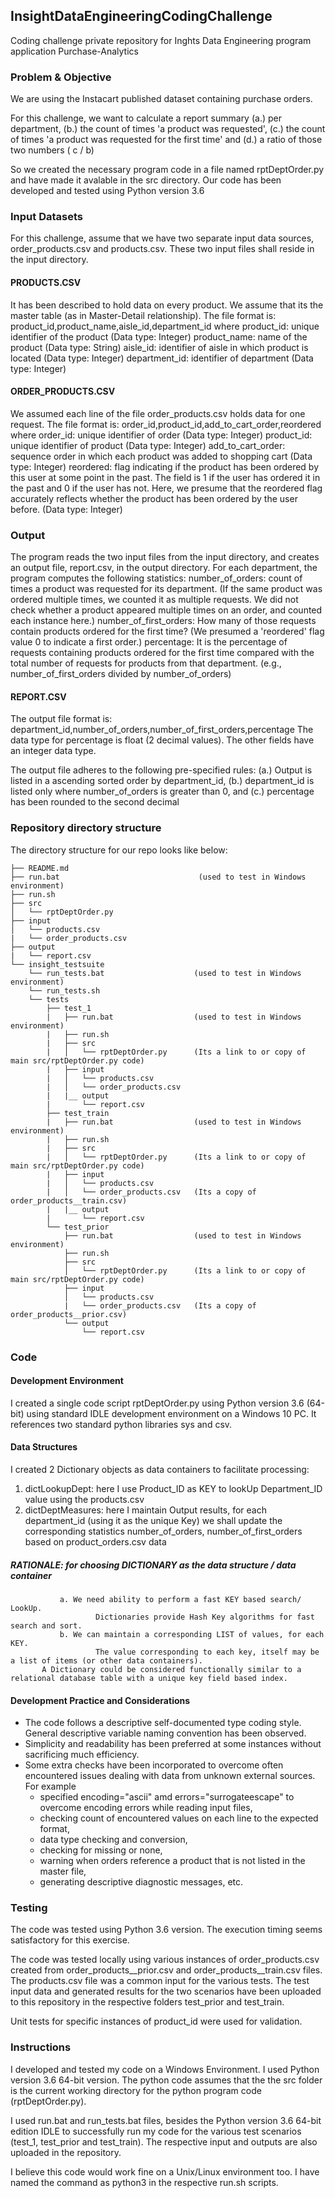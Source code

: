 ## InsightDataEngineeringCodingChallenge
Coding challenge private repository for Inghts Data Engineering program application
Purchase-Analytics

### Problem & Objective
We are using the Instacart published dataset containing purchase orders.

For this challenge, we want to calculate a report summary 
(a.) per department, 
(b.) the count of times 'a product was requested', 
(c.) the count of times 'a product was requested for the first time' and 
(d.) a ratio of those two numbers ( c / b)

So we created the necessary program code in a file named rptDeptOrder.py and have made it avalable in the src directory. Our code has been developed and tested using Python version 3.6 

### Input Datasets
For this challenge, assume that we have two separate input data sources, order_products.csv and products.csv.
These two input files shall reside in the input directory.

#### PRODUCTS.CSV
It has been described to hold data on every product.
We assume that its the master table (as in Master-Detail relationship).
The file format is:
    product_id,product_name,aisle_id,department_id
where
    product_id: unique identifier of the product (Data type: Integer)
    product_name: name of the product (Data type: String)
    aisle_id: identifier of aisle in which product is located (Data type: Integer)
    department_id: identifier of department (Data type: Integer)

#### ORDER_PRODUCTS.CSV
We assumed each line of the file order_products.csv holds data for one request. The file format is:
    order_id,product_id,add_to_cart_order,reordered
where
    order_id: unique identifier of order (Data type: Integer)
    product_id: unique identifier of product (Data type: Integer)
    add_to_cart_order: sequence order in which each product was added to shopping cart (Data type: Integer)
    reordered: flag indicating if the product has been ordered by this user at some point in the past. The field is 1 if the user has ordered it in the past and 0 if the user has not. Here, we presume that the reordered flag accurately reflects whether the product has been ordered by the user before. (Data type: Integer)

### Output
The program reads the two input files from the input directory, and creates an output file, report.csv, in the output directory. 
For each department, the program computes the following statistics:
    number_of_orders: count of times a product was requested for its department. (If the same product was ordered multiple times, we counted it as multiple requests. We did not check whether a product appeared multiple times on an order, and counted each instance here.)
    number_of_first_orders: How many of those requests contain products ordered for the first time? (We presumed a 'reordered' flag value 0 to indicate a first order.)
    percentage: It is the percentage of requests containing products ordered for the first time compared with the total number of requests for products from that department. (e.g., number_of_first_orders divided by number_of_orders)

#### REPORT.CSV
The output file format is:
    department_id,number_of_orders,number_of_first_orders,percentage
The data type for percentage is float (2 decimal values). The other fields have an integer data type.

The output file adheres to the following pre-specified rules:
    (a.) Output is listed in a ascending sorted order by department_id, 
    (b.) department_id is listed only where number_of_orders is greater than 0, and 
    (c.) percentage has been rounded to the second decimal
    
### Repository directory structure
The directory structure for our repo looks like below:

    ├── README.md
    ├── run.bat                               (used to test in Windows environment)
    ├── run.sh
    ├── src
    │   └── rptDeptOrder.py
    ├── input
    │   └── products.csv
    |   └── order_products.csv
    ├── output
    |   └── report.csv
    └── insight_testsuite
        └── run_tests.bat                    (used to test in Windows environment)
        └── run_tests.sh
        └── tests
            ├── test_1
            |   ├── run.bat                  (used to test in Windows environment)
            |   ├── run.sh
            |   ├── src
            |   │   └── rptDeptOrder.py      (Its a link to or copy of main src/rptDeptOrder.py code)
            |   ├── input
            |   │   └── products.csv
            |   │   └── order_products.csv
            |   |__ output
            |       └── report.csv
            ├── test_train
            |   ├── run.bat                  (used to test in Windows environment)
            |   ├── run.sh
            |   ├── src
            |   │   └── rptDeptOrder.py      (Its a link to or copy of main src/rptDeptOrder.py code)
            |   ├── input
            |   │   └── products.csv
            |   │   └── order_products.csv   (Its a copy of order_products__train.csv)
            |   |__ output
            |       └── report.csv
            └── test_prior
                ├── run.bat                  (used to test in Windows environment)
                ├── run.sh
                ├── src
                │   └── rptDeptOrder.py      (Its a link to or copy of main src/rptDeptOrder.py code)
                ├── input
                │   └── products.csv
                |   └── order_products.csv   (Its a copy of order_products__prior.csv)
                └── output
                    └── report.csv
 
### Code
#### Development Environment
I created a single code script rptDeptOrder.py using Python version 3.6 (64-bit) using standard IDLE development environment on a Windows 10 PC. It references two standard python libraries sys and csv.

#### Data Structures
I created 2 Dictionary objects as data containers to facilitate processing:
1. dictLookupDept: here I use Product_ID as KEY to lookUp Department_ID value using the products.csv
2. dictDeptMeasures: here I maintain Output results,
           for each department_id (using it as the unique Key)
               we shall update the corresponding statistics
                   number_of_orders, number_of_first_orders
               based on product_orders.csv data

##### RATIONALE: for choosing DICTIONARY as the data structure / data container
               a. We need ability to perform a fast KEY based search/ LookUp.
                       Dictionaries provide Hash Key algorithms for fast search and sort.
               b. We can maintain a corresponding LIST of values, for each KEY.
                       The value corresponding to each key, itself may be a list of items (or other data containers).
           A Dictionary could be considered functionally similar to a relational database table with a unique key field based index.

#### Development Practice and Considerations
* The code follows a descriptive self-documented type coding style. General descriptive variable naming convention has been observed.
* Simplicity and readability has been preferred at some instances without sacrificing much efficiency. 
* Some extra checks have been incorporated to overcome often encountered issues dealing with data from unknown external sources. For example 
    - specified encoding="ascii" amd errors="surrogateescape" to overcome encoding errors while reading input files,
    - checking count of encountered values on each line to the expected format,
    - data type checking and conversion,
    - checking for missing or none,
    - warning when orders reference a product that is not listed in the master file,
    - generating descriptive diagnostic messages, etc.

### Testing
The code was tested using Python 3.6 version.
The execution timing seems satisfactory for this exercise.
 
The code was tested locally using various instances of order_products.csv created from order_products__prior.csv and order_products__train.csv files. The products.csv file was a common input for the various tests.
The test input data and generated results for the two scenarios have been uploaded to this repository in the respective folders test_prior and test_train.
 
Unit tests for specific instances of product_id were used for validation.
 
### Instructions
I developed and tested my code on a Windows Environment. I used Python version 3.6 64-bit version. 
The python code assumes that the the src folder is the current working directory for the python program code (rptDeptOrder.py).

I used run.bat and run_tests.bat files, besides the Python version 3.6 64-bit edition IDLE to successfully run my code for the various test scenarios (test_1, test_prior and test_train). The respective input and outputs are also uploaded in the repository.

I believe this code would work fine on a Unix/Linux environment too. I have named the command as python3 in the respective run.sh scripts.

